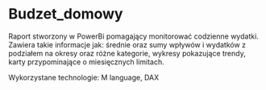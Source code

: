 # Budzet_domowy
Raport stworzony w PowerBi pomagający monitorować codzienne wydatki. Zawiera takie informacje jak: średnie oraz sumy wpływów i wydatków z podziałem na okresy oraz różne kategorie, wykresy pokazujące trendy, karty przypominające o miesięcznych limitach.

Wykorzystane technologie: M language, DAX
